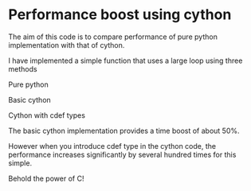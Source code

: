 # Performance boost using cython

The aim of this code is to compare performance of pure python implementation with that of cython.

I have implemented a simple function that uses a large loop using three methods

Pure python

Basic cython

Cython with cdef types

The basic cython implementation provides a time boost of about 50%.

However when you introduce cdef type in the cython code, the performance increases significantly by several hundred times for this simple.

Behold the power of C! 
